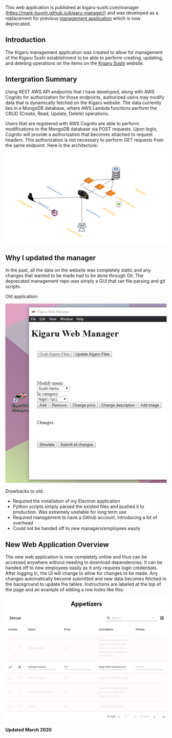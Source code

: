 This web application is published at kigaru-sushi.com/manager (https://mark-huynh.github.io/kigaru-manager/) and was developed as a replacement for previous [management application](https://github.com/mark-huynh/kigaruwebmanager) which is now deprecated.


## Introduction
The Kigaru management application was created to allow for management of the Kigaru Sushi establishment to be able to perform creating, updating, and deleting operations on the items on the [Kigaru Sushi](https://github.com/mark-huynh/kigaruweb) website.

## Intergration Summary
Using REST AWS API endpoints that I have developed, along with AWS Cognito for authorization for those endpoints, authorized users may modify data that is dynamically fetched on the Kigaru website. The data currently lies in a MongoDB database, where AWS Lambda functions perform the CRUD (Create, Read, Update, Delete) operations. 

Users that are registered with AWS Cognito are able to perform modifications to the MongoDB database via POST requests. Upon login, Cognito will provide a authorization that becomes attached to request headers. This authorization is not necessary to perform GET requests from the same endpoint. Here is the architecture:

![3d_AWS](./images/Kigaru_Architecture.png)

## Why I updated the manager

In the past, all the data on the website was completely static and any changes that wanted to be made had to be done through Git. The deprecated management repo was simply a GUI that ran file parsing and git scripts. 


Old application:

![Old Manager](./images/oldmanagerIcon.png)

Drawbacks to old:
- Required the installation of my Electron application
- Python scripts simply parsed the existed files and pushed it to production. Was extremely unstable for long term use
- Required management to have a Github account, introducing a lot of overhead
- Could not be handed off to new managers/employees easily

## New Web Application Overview

The new web application is now completely online and thus can be accessed anywhere without needing to download dependencies. It can be handed off to new employees easily as it only requires login credentials. After logging in, the UI will change to allow for changes to be made. Any changes automatically become submitted and new data becomes fetched in the background to update the tables. Instructions are labeled at the top of the page and an example of editing a row looks like this:

![editing](./images/Editing.png)

**Updated March 2020**
